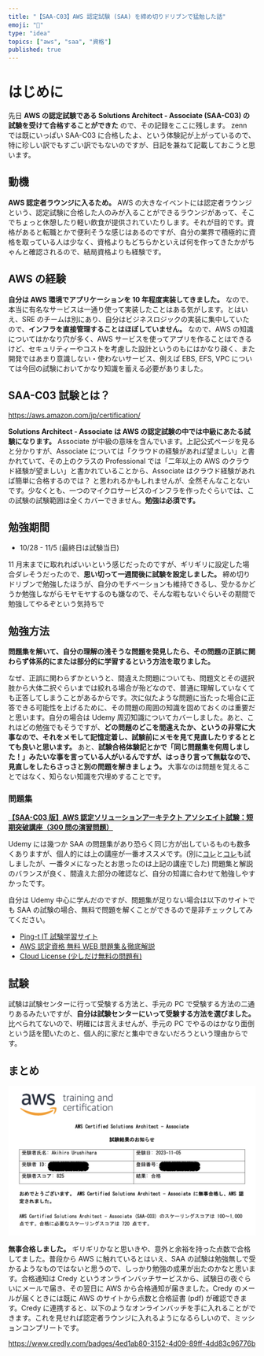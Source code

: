```yaml
---
title: "【SAA-C03】AWS 認定試験 (SAA) を締め切りドリブンで猛勉した話"
emoji: "💮"
type: "idea"
topics: ["aws", "saa", "資格"]
published: true
---
```


# はじめに

先日 **AWS の認定試験である Solutions Architect - Associate (SAA-C03) の試験を受けて合格することができた** ので、その記録をここに残します。 zenn では既にいっぱい SAA-C03 に合格したよ、という体験記が上がっているので、特に珍しい訳でもすごい訳でもないのですが、日記を兼ねて記載しておこうと思います。

## 動機

**AWS 認定者ラウンジに入るため。** AWS の大きなイベントには認定者ラウンジという、認定試験に合格した人のみが入ることができるラウンジがあって、そこでちょっと休憩したり軽い飲食が提供されていたりします。それが目的です。資格があると転職とかで便利そうな感じはあるのですが、自分の業界で積極的に資格を取っている人は少なく、資格よりもどちらかといえば何を作ってきたかがちゃんと確認されるので、結局資格よりも経験です。

## AWS の経験

**自分は AWS 環境でアプリケーションを 10 年程度実装してきました。** なので、本当に有名なサービスは一通り使って実装したことはある気がします。とはいえ、SRE のチームは別にあり、自分はビジネスロジックの実装に集中していたので、**インフラを直接管理することはほぼしていません。** なので、AWS の知識についてはかなり穴が多く、AWS サービスを使ってアプリを作ることはできるけど、セキュリティーやコストを考慮した設計というのもにはかなり疎く、また開発ではあまり意識しない・使わないサービス、例えば EBS, EFS, VPC については今回の試験においてかなり知識を蓄える必要がありました。

## SAA-C03 試験とは？

https://aws.amazon.com/jp/certification/

**Solutions Architect - Associate は AWS の認定試験の中では中級にあたる試験になります。** Associate が中級の意味を含んでいます。上記公式ページを見ると分かりすが、Associate については「クラウドの経験があれば望ましい」と書かれていて、その上のクラスの Professional では「二年以上の AWS のクラウド経験が望ましい」と書かれていることから、Associate はクラウド経験があれば簡単に合格するのでは？ と思われるかもしれませんが、全然そんなことないです。少なくとも、一つのマイクロサービスのインフラを作ったぐらいでは、この試験の試験範囲は全くカバーできません。**勉強は必須です。**

## 勉強期間

- 10/28 - 11/5 (最終日は試験当日)

11 月末までに取れればいいという感じだったのですが、ギリギリに設定した場合ダレそうだったので、**思い切って一週間後に試験を設定しました。** 締め切りドリブンで勉強したほうが、自分のモチベーションも維持できるし、受かるかどうか勉強しながらモヤモヤするのも嫌なので、そんな暇もないぐらいその期間で勉強してやるぞという気持ちで

## 勉強方法

**問題集を解いて、自分の理解の浅そうな問題を発見したら、その問題の正誤に関わらず体系的にまたは部分的に学習するという方法を取りました。**

なぜ、正誤に関わらずかというと、間違えた問題についても、問題文とその選択肢から大体二択ぐらいまでは絞れる場合が殆どなので、普通に理解していなくても正答してしまうことがあるからです。次に似たような問題に当たった場合に正答できる可能性を上げるために、その問題の周囲の知識を固めておくのは重要だと思います。自分の場合は Udemy 周辺知識についてカバーしました。あと、これはどの勉強でもそうですが、**どの問題のどこを間違えたか、というの非常に大事なので、それをメモして記憶定着し、試験前にメモを見て見直したりするととても良いと思います。** あと、**試験合格体験記とかで「同じ問題集を何周しました！」みたいな事を言っている人がいるんですが、はっきり言って無駄なので、見直しをしたらさっさと別の問題を解きましょう。** 大事なのは問題を覚えることではなく、知らない知識を穴埋めすることです。

### 問題集

**[【SAA-C03 版】AWS 認定ソリューションアーキテクト アソシエイト試験：短期突破講座（300 問の演習問題）](https://www.udemy.com/course/aws-uoyc/)**

Udemy には幾つか SAA の問題集があり恐らく同じ方が出しているものも数多くありますが、個人的には上の講座が一番オススメです。(別に[コレ](https://www.udemy.com/course/aws-associate/)と[コレ](https://www.udemy.com/course/aws-knan/)も試しましたが、一番タメになったとお思ったのは上記の講座でした) 問題集と解説のバランスが良く、間違えた部分の確認など、自分の知識に合わせて勉強しやすかったです。

自分は Udemy 中心に学んだのですが、問題集が足りない場合は以下のサイトでも SAA の試験の場合、無料で問題を解くことができるので是非チェックしてみてください。

- [Ping-t IT 試験学習サイト](https://mondai.ping-t.com/)
- [AWS 認定資格 無料 WEB 問題集＆徹底解説](https://aws-exam.net/saa/)
- [Cloud License (少しだけ無料の問題有)](https://cloud-license.com/)

## 試験

試験は試験センターに行って受験する方法と、手元の PC で受験する方法の二通りあるみたいですが、**自分は試験センターにいって受験する方法を選びました。** 比べられてないので、明確には言えませんが、手元の PC でやるのはかなり面倒という話を聞いたのと、個人的に家だと集中できないだろうという理由からです。

## まとめ

![](/images/saa/result.png)

**無事合格しました。** ギリギリかなと思いきや、意外と余裕を持った点数で合格してました。普段から AWS に触れているとはいえ、SAA の試験は勉強無しで受かるようなものではないと思うので、しっかり勉強の成果が出たのかなと思います。合格通知は Credy というオンラインバッチサービスから、試験日の夜ぐらいにメールで届き、その翌日に AWS から合格通知が届きました。Credy のメールが届くときには既に AWS のサイトから点数と合格証書 (pdf) が確認できます。Credy に連携すると、以下のようなオンラインバッチを手に入れることができます。これを見せれば認定者ラウンジに入れるようになるらしいので、ミッションコンプリートです。

https://www.credly.com/badges/4ed1ab80-3152-4d09-89ff-4dd83c96776b
